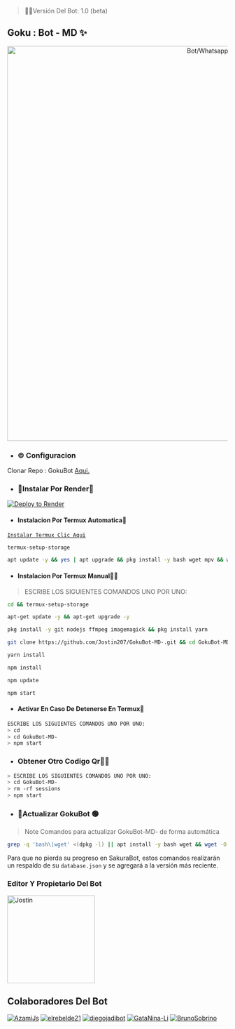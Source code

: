 
> 🌹📍Versión Del Bot: 1.0 (beta)

## Goku : Bot  - MD ✨
<p align="center">
<img src="https://telegra.ph/file/72b5a2d1e72952ce14df9.png" alt="Bot/Whatsapp" width="900"/>
</p>


- ### ©️ Configuracion
 Clonar Repo : GokuBot [Aqui.](https://github.com/Jostin/GokuBot-MD-/fork)

  
- ### 🧸Instalar Por Render🧩

[![Deploy to Render](https://render.com/images/deploy-to-render-button.svg)](https://dashboard.render.com/blueprint/new?repo=https%3A%2F%2Fgithub.com%2Jostin207%2FGokuBot-MD-) 


- #### Instalacion Por Termux Automatica🧸

[`Instalar Termux Clic Aqui`](https://www.mediafire.com/file/3hsvi3xkpq3a64o/termux_118.apk/file)
 
```bash
termux-setup-storage
```

```bash
apt update -y && yes | apt upgrade && pkg install -y bash wget mpv && wget -O - https://raw.githubusercontent.com/Jostin207/GokuBot-MD-/master/goku.sh | bash
```

- #### Instalacion Por Termux Manual👨‍💻
> ESCRIBE LOS SIGUIENTES COMANDOS UNO POR UNO:

```bash
cd && termux-setup-storage
```

```bash
apt-get update -y && apt-get upgrade -y
```

```bash
pkg install -y git nodejs ffmpeg imagemagick && pkg install yarn 
```

```bash
git clone https://github.com/Jostin207/GokuBot-MD-.git && cd GokuBot-MD-
```

```bash
yarn install
```

```bash
npm install
```

```bash
npm update
```

```bash
npm start
```
</details>

- #### Activar En Caso De Detenerse En Termux🧸
```bash
ESCRIBE LOS SIGUIENTES COMANDOS UNO POR UNO:
> cd 
> cd GokuBot-MD-
> npm start
```

- ### Obtener Otro Codigo Qr👨‍💻 
```bash
> ESCRIBE LOS SIGUIENTES COMANDOS UNO POR UNO:
> cd GokuBot-MD-
> rm -rf sessions
> npm start
```

- ### 📍Actualizar GokuBot 🟢
> Note Comandos para actualizar GokuBot-MD- de forma automática
```bash
grep -q 'bash\|wget' <(dpkg -l) || apt install -y bash wget && wget -O - https://raw.githubusercontent.com/Jostin207/GokuBot-MD-/master/update.sh | bash
```
Para que no pierda su progreso en SakuraBot, estos comandos realizarán un respaldo de su `database.json` y se agregará a la versión más reciente.


### Editor Y Propietario Del Bot 
<a
href="https://github.com/Jostin207"><img src="https://github.com/Jostin207.png" width="200" height="200" alt="Jostin"/></a>

## Colaboradores Del Bot  
[![AzamiJs](https://github.com/AzamiJs.png?size=100)](https://github.com/AzamiJs) [![elrebelde21](https://github.com/elrebelde21.png?size=100)](https://github.com/elrebelde21) [![diegojadibot](https://github.com/diegojadibot.png?size=100)](https://github.com/diegojadibot) [![GataNina-Li](https://github.com/GataNina-Li.png?size=100)](https://github.com/GataNina-Li) [![BrunoSobrino](https://github.com/BrunoSobrino.png?size=100)](https://github.com/BrunoSobrino)
